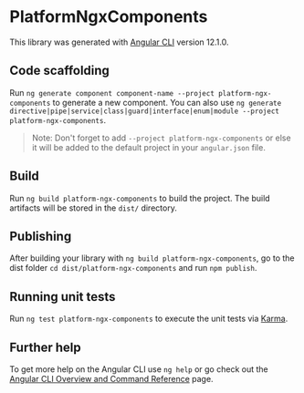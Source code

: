 # PlatformNgxComponents

This library was generated with [Angular CLI](https://github.com/angular/angular-cli) version 12.1.0.

## Code scaffolding

Run `ng generate component component-name --project platform-ngx-components` to generate a new component. You can also use `ng generate directive|pipe|service|class|guard|interface|enum|module --project platform-ngx-components`.
> Note: Don't forget to add `--project platform-ngx-components` or else it will be added to the default project in your `angular.json` file. 

## Build

Run `ng build platform-ngx-components` to build the project. The build artifacts will be stored in the `dist/` directory.

## Publishing

After building your library with `ng build platform-ngx-components`, go to the dist folder `cd dist/platform-ngx-components` and run `npm publish`.

## Running unit tests

Run `ng test platform-ngx-components` to execute the unit tests via [Karma](https://karma-runner.github.io).

## Further help

To get more help on the Angular CLI use `ng help` or go check out the [Angular CLI Overview and Command Reference](https://angular.io/cli) page.
